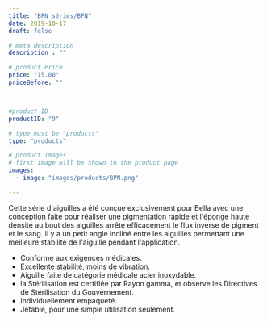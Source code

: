 ```yaml
---
title: "BPN séries/BFN"
date: 2019-10-17
draft: false

# meta description
description : ""

# product Price
price: "15.00"
priceBefore: ""



#product ID
productID: "9"

# type must be "products"
type: "products"

# product Images
# first image will be shown in the product page
images:
  - image: "images/products/BPN.png"

---
```


Cette série d'aiguilles a été conçue exclusivement pour Bella avec une conception faite pour réaliser une pigmentation rapide et l'éponge haute densité au bout des aiguilles arrête efficacement le flux inverse de pigment et le sang. Il y a un petit angle incliné entre les aiguilles permettant une meilleure stabilité de l'aiguille pendant  l'application. 
- Conforme aux exigences médicales.
- Excellente stabilité, moins de vibration.
- Aiguille faite de catégorie médicale acier inoxydable.
- la Stérilisation est certifiée par Rayon gamma, et observe les Directives de Stérilisation du Gouvernement.
- Individuellement empaqueté.
- Jetable, pour une simple utilisation seulement.
